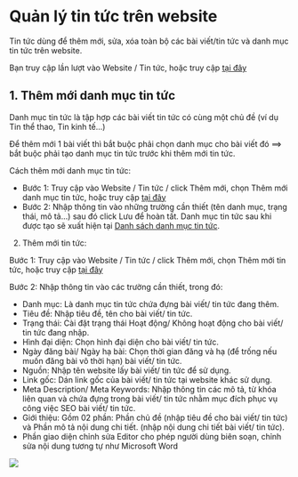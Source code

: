 # Quản lý tin tức trên website

Tin tức dùng để thêm mới, sửa, xóa toàn bộ các bài viết/tin tức và danh mục tin tức trên website.

Bạn truy cập lần lượt vào Website / Tin tức, hoặc truy cập [tại đây](https://new.nhanh.vn/website/article/index)

## 1. Thêm mới danh mục tin tức

Danh mục tin tức là tập hợp các bài viết tin tức có cùng một chủ đề (ví dụ Tin thể thao, Tin kinh tế...)

Để thêm mới 1 bài viết thì bắt buộc phải chọn danh mục cho bài viết đó ==> bắt buộc phải tạo danh mục tin tức trước khi thêm mới tin tức.

Cách thêm mới danh mục tin tức:

- Bước 1: Truy cập vào Website / Tin tức / click Thêm mới, chọn Thêm mới danh mục tin tức, hoặc truy cập [tại đây](https://new.nhanh.vn/website/article/categories?tab=addCate)
- Bước 2: Nhập thông tin vào những trường cần thiết (tên danh mục, trạng thái, mô tả...) sau đó click Lưu để hoàn tất.
Danh mục tin tức sau khi được tạo sẽ xuất hiện tại [Danh sách danh mục tin tức](https://new.nhanh.vn/website/article/categories).

2. Thêm mới tin tức:

Bước 1: Truy cập vào Website / Tin tức / click Thêm mới, chọn Thêm mới tin tức, hoặc truy cập [tại đây](https://new.nhanh.vn/website/article/index?tab=add)

Bước 2: Nhập thông tin vào các trường cần thiết, trong đó:

- Danh mục: Là danh mục tin tức chứa đựng bài viết/ tin tức đang thêm.
- Tiêu đề: Nhập tiêu đề, tên cho bài viết/ tin tức.
- Trạng thái: Cài đặt trạng thái Hoạt động/ Không hoạt động cho bài viết/ tin tức đang nhập.
- Hình đại diện: Chọn hình đại diện cho bài viết/ tin tức.
- Ngày đăng bài/ Ngày hạ bài: Chọn thời gian đăng và hạ (để trống nếu muốn đăng bài vô thời hạn) bài viết/ tin tức.
- Nguồn: Nhập tên website lấy bài viết/ tin tức để sử dụng.
- Link gốc: Dán link gốc của bài viết/ tin tức tại website khác sử dụng.
- Meta Description/ Meta Keywords: Nhập thông tin các mô tả, từ khóa liên quan và chứa đựng trong bài viết/ tin tức nhằm mục đích phục vụ công việc SEO bài viết/ tin tức.
- Giới thiệu: Gồm 02 phần: Phần chủ đề (nhập tiêu đề cho bài viết/ tin tức) và Phần mô tả nội dung chi tiết. (nhập nội dung chi tiết bài viết/ tin tức).
- Phần giao diện chỉnh sửa Editor cho phép người dùng biên soạn, chỉnh sửa nội dung tương tự như Microsoft Word

![](https://raw.githubusercontent.com/nhanhapi/manual/master/docs/website/img/giao-dien-chinh-sua-editor.png)

